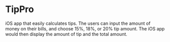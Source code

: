 # TipPro
iOS app that easily calculates tips. The users can input the amount of money on their bills, and choose 15%, 18%, or 20% tip amount. The iOS app would then display the amount of tip and the total amount.
